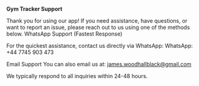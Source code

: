 **Gym Tracker Support**

Thank you for using our app! If you need assistance, have questions, or want to report an issue, please reach out to us using one of the methods below.
WhatsApp Support (Fastest Response)

For the quickest assistance, contact us directly via WhatsApp:
WhatsApp: +44 7745 903 473

Email Support
You can also email us at: james.woodhallblack@gmail.com

We typically respond to all inquiries within 24-48 hours.
